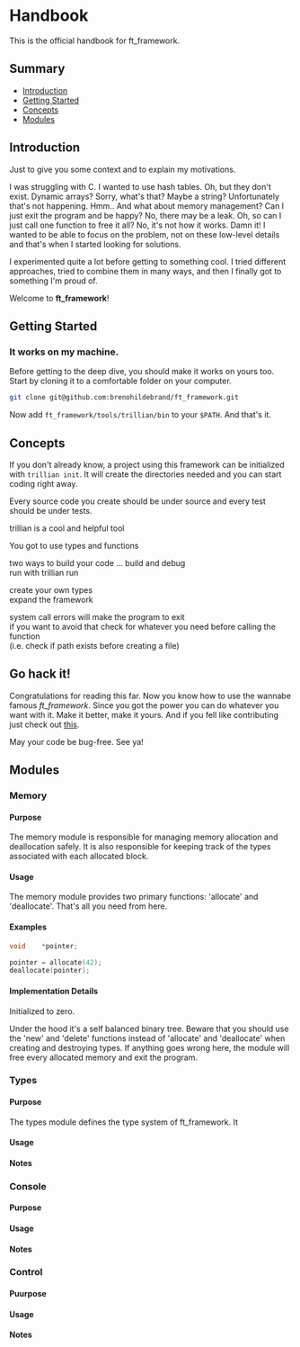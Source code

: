# Handbook

This is the official handbook for ft_framework.

## Summary

* [Introduction](#introduction)
* [Getting Started](#getting-started)
* [Concepts](#concepts)
* [Modules](#modules)

## Introduction

Just to give you some context and to explain my motivations.

I was struggling with C. I wanted to use hash tables. Oh, but they don't exist. Dynamic arrays? Sorry, what's that? Maybe a string? Unfortunately that's not happening. Hmm.. And what about memory management? Can I just exit the program and be happy? No, there may be a leak. Oh, so can I just call one function to free it all? No, it's not how it works. Damn it! I wanted to be able to focus on the problem, not on these low-level details and that's when I started looking for solutions.

I experimented quite a lot before getting to something cool. I tried different approaches, tried to combine them in many ways, and then I finally got to something I'm proud of.

Welcome to **ft_framework**!

## Getting Started

### It works on my machine.

Before getting to the deep dive, you should make it works on yours too. Start by cloning it to a comfortable folder on your computer.

```bash
git clone git@github.com:brenohildebrand/ft_framework.git
```

Now add `ft_framework/tools/trillian/bin` to your `$PATH`. And that's it.

## Concepts

If you don't already know, a project using this framework can be initialized with ```trillian init```. It will create the directories needed and you can start coding right away.

Every source code you create should be under source and every test should be under tests.

trillian is a cool and helpful tool

You got to use types and functions

two ways to build your code ... build and debug  
run with trillian run

create your own types  
expand the framework

system call errors will make the program to exit  
if you want to avoid that check for whatever you need before calling the function  
(i.e. check if path exists before creating a file)

## Go hack it!

Congratulations for reading this far. Now you know how to use the wannabe famous *ft_framework*. Since you got the power you can do whatever you want with it. Make it better, make it yours. And if you fell like contributing just check out [this](./CONTRIBUTING.md).

May your code be bug-free. See ya!


## Modules

### Memory

#### Purpose

The memory module is responsible for managing memory allocation and
deallocation safely. It is also responsible for keeping track of the types
associated with each allocated block.

#### Usage

The memory module provides two primary functions: 'allocate' and 'deallocate'.
That's all you need from here.

#### Examples

```c
void	*pointer;

pointer = allocate(42);
deallocate(pointer);
```

#### Implementation Details

Initialized to zero.

Under the hood it's a self balanced binary tree.
Beware that you should use the 'new' and 'delete' functions instead of 'allocate' and 'deallocate' when creating and destroying types.
If anything goes wrong here, the module will free every allocated memory and exit the program.


### Types

#### Purpose

The types module defines the type system of ft_framework. It 

#### Usage

#### Notes

### Console

#### Purpose

#### Usage

#### Notes

### Control

#### Puurpose

#### Usage

#### Notes